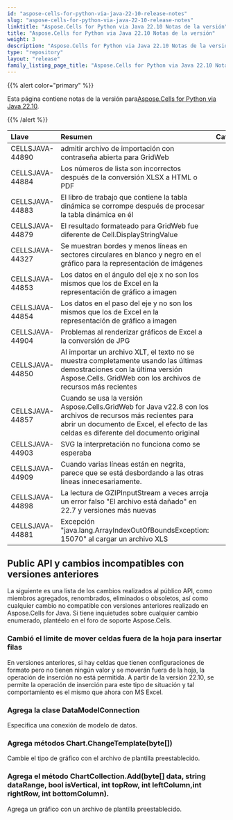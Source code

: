 ```yaml
---
id: "aspose-cells-for-python-via-java-22-10-release-notes"
slug: "aspose-cells-for-python-via-java-22-10-release-notes"
linktitle: "Aspose.Cells for Python via Java 22.10 Notas de la versión"
title: "Aspose.Cells for Python via Java 22.10 Notas de la versión"
weight: 3
description: "Aspose.Cells for Python via Java 22.10 Notas de la versión – the latest updates and fixes."
type: "repository"
layout: "release"
family_listing_page_title: "Aspose.Cells for Python via Java 22.10 Notas de la versión"
---
```

{{% alert color="primary" %}}

 Esta página contiene notas de la versión para[Aspose.Cells for Python via Java 22.10](https://releases.aspose.com/cells/python-java/new-releases/aspose.cells-for-python-via-java-22.10/).

{{% /alert %}}

|**Llave**|**Resumen**|**Categoría**|
|:- |:- |:- |
|CELLSJAVA-44890|admitir archivo de importación con contraseña abierta para GridWeb|
|CELLSJAVA-44884| Los números de lista son incorrectos después de la conversión XLSX a HTML o PDF|
|CELLSJAVA-44883| El libro de trabajo que contiene la tabla dinámica se corrompe después de procesar la tabla dinámica en él|
|CELLSJAVA-44879|El resultado formateado para GridWeb fue diferente de Cell.DisplayStringValue|
|CELLSJAVA-44327|Se muestran bordes y menos líneas en sectores circulares en blanco y negro en el gráfico para la representación de imágenes|
|CELLSJAVA-44853|Los datos en el ángulo del eje x no son los mismos que los de Excel en la representación de gráfico a imagen|
|CELLSJAVA-44854|Los datos en el paso del eje y no son los mismos que los de Excel en la representación de gráfico a imagen|
|CELLSJAVA-44904|Problemas al renderizar gráficos de Excel a la conversión de JPG|
|CELLSJAVA-44850|Al importar un archivo XLT, el texto no se muestra completamente usando las últimas demostraciones con la última versión Aspose.Cells. GridWeb con los archivos de recursos más recientes|
|CELLSJAVA-44857|Cuando se usa la versión Aspose.Cells.GridWeb for Java v22.8 con los archivos de recursos más recientes para abrir un documento de Excel, el efecto de las celdas es diferente del documento original|
|CELLSJAVA-44903|SVG la interpretación no funciona como se esperaba|
|CELLSJAVA-44909| Cuando varias líneas están en negrita, parece que se está desbordando a las otras líneas innecesariamente.|
|CELLSJAVA-44898|La lectura de GZIPInputStream a veces arroja un error falso "El archivo está dañado" en 22.7 y versiones más nuevas|
|CELLSJAVA-44881|Excepción "java.lang.ArrayIndexOutOfBoundsException: 15070" al cargar un archivo XLS|

## **Public API y cambios incompatibles con versiones anteriores**

La siguiente es una lista de los cambios realizados al público API, como miembros agregados, renombrados, eliminados o obsoletos, así como cualquier cambio no compatible con versiones anteriores realizado en Aspose.Cells for Java. Si tiene inquietudes sobre cualquier cambio enumerado, plantéelo en el foro de soporte Aspose.Cells.

### **Cambió el límite de mover celdas fuera de la hoja para insertar filas**

En versiones anteriores, si hay celdas que tienen configuraciones de formato pero no tienen ningún valor y se moverán fuera de la hoja, la operación de inserción no está permitida. A partir de la versión 22.10, se permite la operación de inserción para este tipo de situación y tal comportamiento es el mismo que ahora con MS Excel.

### **Agrega la clase DataModelConnection**

Especifica una conexión de modelo de datos.

### **Agrega métodos Chart.ChangeTemplate(byte[])**

Cambie el tipo de gráfico con el archivo de plantilla preestablecido.

### **Agrega el método ChartCollection.Add(byte[] data, string dataRange, bool isVertical, int topRow, int leftColumn,int rightRow, int bottomColumn).**

Agrega un gráfico con un archivo de plantilla preestablecido.
